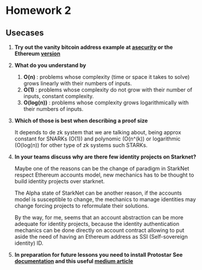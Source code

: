 # Homework 2
## Usecases
1. **Try out the vanity bitcoin address example at [asecurity](https://asecuritysite.com/blockchain/vanity) or the Ethereum [version](https://vanity-eth.tk/)**

2. **What do you understand by**

	1. **O(n)** : problems whose complexity (time or space it takes to solve) grows linearly with their numbers of inputs.
	2. **O(1)** : problems whose complexity do not grow with their number of inputs, constant complexity.
	3. **O(log(n))** : problems whose complexity grows logarithmically with their numbers of inputs.
	

3. **Which of those is best when describing a proof size**

	It depends to de zk system that we are talking about, being approx constant for SNARKs (O(1)) and polynomic (O(n^(k))  or logarithmic (O(log(n)) for other type of zk systems such STARKs.

4. **In your teams discuss why are there few identity projects on Starknet?**

	Maybe one of the reasons can be the change of paradigm in StarkNet respect Ethereum accounts model, new mechanics has to be thought to build identity projects over starknet.

	The Alpha state of StarkNet can be another reason, if the accounts model is susceptible to change, the mechanics to manage identities may change forcing projects to reformulate their solutions.

	By the way, for me, seems that an account abstraction can be more adequate for identity projects, because the identity authentication mechanics can be done directly on account contract allowing to put aside the need of having an Ethereum address as SSI (Self-sovereign identity) ID.


5. **In preparation for future lessons you need to install Protostar**
**See [documentation](https://docs.swmansion.com/protostar/docs/tutorials/installation) and this useful [medium article](https://blog.swmansion.com/testing-starknet-contracts-made-easy-with-protostar-2ecdad3c9133)**
